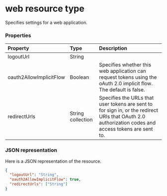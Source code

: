 # web resource type

Specifies settings for a web application.

### Properties

| Property | Type | Description |
|:---------|:-----|:------------|
|logoutUrl|String| |
|oauth2AllowImplicitFlow|Boolean| Specifies whether this web application can request tokens using the oAuth 2.0 implicit flow. The default is false. |
|redirectUrls|String collection| Specifies the URLs that user tokens are sent to for sign in, or the redirect URIs that OAuth 2.0 authorization codes and access tokens are sent to. |

### JSON representation

Here is a JSON representation of the resource.

<!-- {
  "blockType": "resource",
  "optionalProperties": [

  ],
  "@odata.type": "microsoft.graph.web"
}-->

```json
{
  "logoutUrl": "String",
  "oauth2AllowImplicitFlow": true,
  "redirectUrls": ["String"]
}

```


<!-- uuid: 8fcb5dbc-d5aa-4681-8e31-b001d5168d79
2015-10-25 14:57:30 UTC -->
<!-- {
  "type": "#page.annotation",
  "description": "web resource",
  "keywords": "",
  "section": "documentation",
  "tocPath": ""
}-->